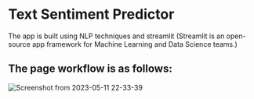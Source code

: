 # Text Sentiment Predictor

The app is built using NLP techniques and streamlit (Streamlit is an open-source app framework for Machine Learning and Data Science teams.)

## The page workflow is as follows:

![Screenshot from 2023-05-11 22-33-39](https://github.com/vysakhthek/text_sentiment_predictor_ml_app/assets/116060493/894c19be-1c3b-4de2-ad84-1a1f4af0fbe3)

